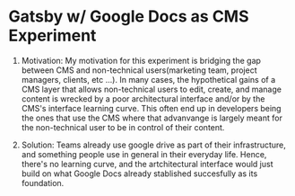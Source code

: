 # Gatsby w/ Google Docs as CMS Experiment

1) Motivation: My motivation for this experiment is bridging the gap between CMS and non-technical users(marketing team, project managers, clients, etc ...). In many cases, the hypothetical gains of a CMS layer that allows non-technical users to edit, create, and manage content is wrecked by a poor architectural interface and/or by the CMS's interface learning curve. This often end up in developers being the ones that use the CMS where that advanvange is largely meant for the non-technical user to be in control of their content.

2) Solution: Teams already use google drive as part of their infrastructure, and something people use in general in their everyday life. Hence, there's no learning curve, and the artchitectural interface would just build on what Google Docs already stablished succesfully as its foundation. 
